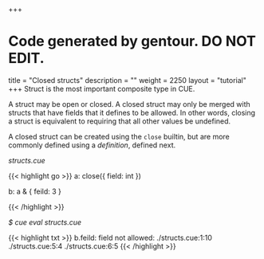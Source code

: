 +++
# Code generated by gentour. DO NOT EDIT.
title = "Closed structs"
description = ""
weight = 2250
layout = "tutorial"
+++
Struct is the most important composite type in CUE.

A struct may be open or closed.
A closed struct may only be merged with structs that have fields that
it defines to be allowed.
In other words, closing a struct is equivalent to requiring that all
other values be undefined.

A closed struct can be created using the `close` builtin,
but are more commonly defined using a _definition_, defined next.


<a id="td-block-padding" class="td-offset-anchor"></a>
<section class="row td-box td-box--white td-box--gradient td-box--height-auto">
<div class="col-lg-6 mr-0">
<i>structs.cue</i>
<p>
{{< highlight go >}}
a: close({
    field: int
})

b: a & {
    feild: 3
}

{{< /highlight >}}
<br>
</div>

<div class="col-lg-6 ml-0"><i>$ cue eval structs.cue</i>
<p>
{{< highlight txt >}}
b.feild: field not allowed:
    ./structs.cue:1:10
    ./structs.cue:5:4
    ./structs.cue:6:5
{{< /highlight >}}
</div>
</section>